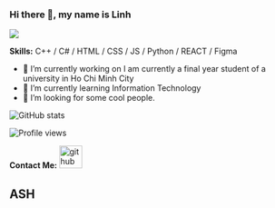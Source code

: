 ### Hi there 👋, my name is Linh

![](https://camo.githubusercontent.com/c8603029e1d7baade74d71c1823bdcdbaa61f08c2bf062a483e02e0f4ace034c/68747470733a2f2f692e67697068792e636f6d2f5254684e30684f5332474f344d2e676966)

**Skills:** C++ / C# / HTML / CSS / JS / Python / REACT / Figma

- 🔭 I’m currently working on I am currently a final year student of a university in Ho Chi Minh City
- 🌱 I’m currently learning Information Technology
- 🤔 I’m looking for some cool people.

<!-- [![Top Langs](https://github-readme-stats.vercel.app/api/top-langs/?username=mni-linh)](https://github.com/anuraghazra/github-readme-stats) -->

![GitHub stats](https://github-readme-stats.vercel.app/api?username=mni-linh&show_icons=true&count_private=true)

<!-- ![GitHub Activity Graph](./mni-linh-2021.stl) -->

![Profile views](https://gpvc.arturio.dev/mni-linh)

**Contact Me:**
[<img src='https://cdn.jsdelivr.net/npm/simple-icons@3.0.1/icons/github.svg' alt='github' height='40'>](https://github.com/mni-linh) 

## ASH